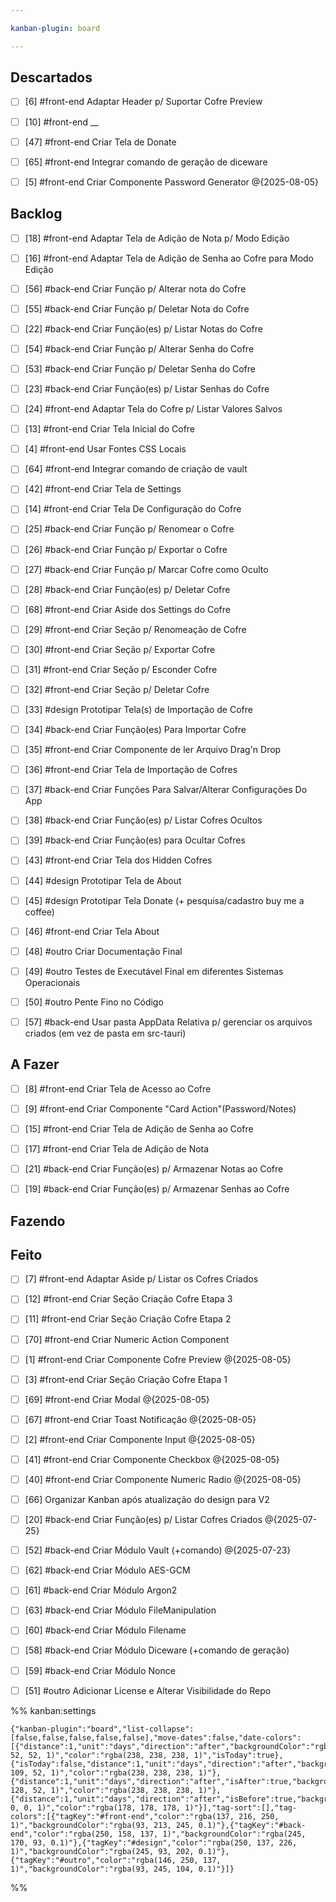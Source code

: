 ```yaml
---

kanban-plugin: board

---
```


## Descartados

- [ ] [6] #front-end  Adaptar Header p/ Suportar Cofre Preview
- [ ] [10] #front-end __
- [ ] [47] #front-end Criar Tela de Donate
- [ ] [65] #front-end Integrar comando de geração de diceware
- [ ] [5] #front-end Criar Componente Password Generator @{2025-08-05}


## Backlog

- [ ] [18] #front-end Adaptar Tela de Adição de Nota p/ Modo Edição
- [ ] [16] #front-end  Adaptar Tela de Adição de Senha ao Cofre para Modo Edição
- [ ] [56] #back-end Criar Função p/ Alterar nota do Cofre
- [ ] [55] #back-end Criar Função p/ Deletar Nota do Cofre
- [ ] [22] #back-end Criar Função(es) p/ Listar Notas do Cofre
- [ ] [54] #back-end Criar Função p/ Alterar Senha do Cofre
- [ ] [53] #back-end Criar Função p/ Deletar Senha do Cofre
- [ ] [23] #back-end Criar Função(es) p/ Listar Senhas do Cofre
- [ ] [24] #front-end Adaptar Tela do Cofre p/ Listar Valores Salvos
- [ ] [13] #front-end  Criar Tela Inicial do Cofre
- [ ] [4] #front-end Usar Fontes CSS Locais
- [ ] [64] #front-end Integrar comando de criação de vault
- [ ] [42] #front-end Criar Tela de Settings
- [ ] [14] #front-end  Criar Tela De Configuração do Cofre
- [ ] [25] #back-end Criar Função p/ Renomear o Cofre
- [ ] [26] #back-end Criar Função p/ Exportar o Cofre
- [ ] [27] #back-end Criar Função p/ Marcar Cofre como Oculto
- [ ] [28] #back-end Criar Função(es) p/ Deletar Cofre
- [ ] [68] #front-end Criar Aside dos Settings do Cofre
- [ ] [29] #front-end Criar Seção p/ Renomeação de Cofre
- [ ] [30] #front-end Criar Seção p/ Exportar Cofre
- [ ] [31] #front-end Criar Seção p/ Esconder Cofre
- [ ] [32] #front-end Criar Seção p/ Deletar Cofre
- [ ] [33] #design Prototipar Tela(s) de Importação de Cofre
- [ ] [34] #back-end Criar Função(es) Para Importar Cofre
- [ ] [35] #front-end Criar Componente de ler Arquivo Drag'n Drop
- [ ] [36] #front-end  Criar Tela de Importação de Cofres
- [ ] [37] #back-end Criar Funções Para Salvar/Alterar Configurações Do App
- [ ] [38] #back-end  Criar Função(es) p/ Listar Cofres Ocultos
- [ ] [39] #back-end Criar Função(es) para Ocultar Cofres
- [ ] [43] #front-end Criar Tela dos Hidden Cofres
- [ ] [44] #design Prototipar Tela de About
- [ ] [45] #design Prototipar Tela Donate (+ pesquisa/cadastro buy me a coffee)
- [ ] [46] #front-end Criar Tela About
- [ ] [48] #outro Criar Documentação Final
- [ ] [49] #outro Testes de Executável Final em diferentes Sistemas Operacionais
- [ ] [50] #outro Pente Fino no Código
- [ ] [57] #back-end Usar pasta AppData Relativa p/ gerenciar os arquivos criados (em vez de pasta em src-tauri)


## A Fazer

- [ ] [8] #front-end  Criar Tela de Acesso ao Cofre
- [ ] [9] #front-end  Criar Componente "Card Action"(Password/Notes)
- [ ] [15] #front-end  Criar Tela de Adição de Senha ao Cofre
- [ ] [17] #front-end Criar Tela de Adição de Nota
- [ ] [21] #back-end Criar Função(es) p/ Armazenar Notas ao Cofre
- [ ] [19] #back-end Criar Função(es) p/ Armazenar Senhas ao Cofre


## Fazendo



## Feito

- [ ] [7] #front-end  Adaptar Aside p/ Listar os Cofres Criados
- [ ] [12] #front-end  Criar Seção Criação Cofre Etapa 3
- [ ] [11] #front-end  Criar Seção Criação Cofre Etapa 2
- [ ] [70] #front-end Criar Numeric Action Component
- [ ] [1] #front-end Criar Componente Cofre Preview @{2025-08-05}
- [ ] [3] #front-end Criar Seção Criação Cofre Etapa 1
- [ ] [69] #front-end Criar Modal @{2025-08-05}
- [ ] [67] #front-end Criar Toast Notificação @{2025-08-05}
- [ ] [2] #front-end  Criar Componente Input @{2025-08-05}
- [ ] [41] #front-end Criar Componente Checkbox @{2025-08-05}
- [ ] [40] #front-end Criar Componente Numeric Radio @{2025-08-05}
- [ ] [66] Organizar Kanban após atualização do design para V2
- [ ] [20] #back-end Criar Função(es) p/ Listar Cofres Criados @{2025-07-25}
- [ ] [52] #back-end Criar Módulo Vault (+comando) @{2025-07-23}
- [ ] [62] #back-end Criar Módulo AES-GCM
- [ ] [61] #back-end Criar Módulo Argon2
- [ ] [63] #back-end Criar Módulo FileManipulation
- [ ] [60] #back-end Criar Módulo Filename
- [ ] [58] #back-end Criar Módulo Diceware (+comando de geração)
- [ ] [59] #back-end Criar Módulo Nonce
- [ ] [51] #outro Adicionar License e Alterar Visibilidade do Repo




%% kanban:settings
```
{"kanban-plugin":"board","list-collapse":[false,false,false,false,false],"move-dates":false,"date-colors":[{"distance":1,"unit":"days","direction":"after","backgroundColor":"rgba(128, 52, 52, 1)","color":"rgba(238, 238, 238, 1)","isToday":true},{"isToday":false,"distance":1,"unit":"days","direction":"after","backgroundColor":"rgba(128, 109, 52, 1)","color":"rgba(238, 238, 238, 1)"},{"distance":1,"unit":"days","direction":"after","isAfter":true,"backgroundColor":"rgba(54, 128, 52, 1)","color":"rgba(238, 238, 238, 1)"},{"distance":1,"unit":"days","direction":"after","isBefore":true,"backgroundColor":"rgba(0, 0, 0, 1)","color":"rgba(178, 178, 178, 1)"}],"tag-sort":[],"tag-colors":[{"tagKey":"#front-end","color":"rgba(137, 216, 250, 1)","backgroundColor":"rgba(93, 213, 245, 0.1)"},{"tagKey":"#back-end","color":"rgba(250, 158, 137, 1)","backgroundColor":"rgba(245, 170, 93, 0.1)"},{"tagKey":"#design","color":"rgba(250, 137, 226, 1)","backgroundColor":"rgba(245, 93, 202, 0.1)"},{"tagKey":"#outro","color":"rgba(146, 250, 137, 1)","backgroundColor":"rgba(93, 245, 104, 0.1)"}]}
```
%%